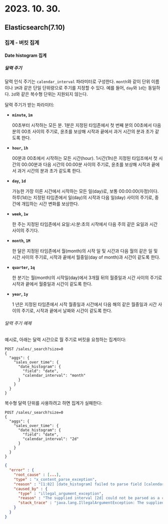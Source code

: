 # 2023. 10. 30.

## Elasticsearch(7.10)

### 집계 - 버킷 집계

#### Date histogram 집계

##### 달력 주기

달력 인식 주기는 `calendar_interval` 파라미터로 구성한다. `month`와 같이 단위 이름이나 `1M`과 같은 단일 단위량으로 주기를 지정할 수 있다. 예를 들어, `day`와 `1d`는 동일하다. `2d`와 같은 복수형 단위는 지원되지 않는다.

달력 주기가 받는 파라미터:

- **`minute`, `1m`**

  00초부터 시작하는 모든 분. 1분은 지정된 타임존에서 첫 번째 분의 00초에서 다음 분의 00초 사이의 주기로,  윤초를 보상해 시작과 끝에서 과거 시간의 분과 초가 같도록 한다.

- **`hour`, `1h`**

  00분과 00초에서 시작하는 모든 시간(hour). 1시간(1h)은 지정된 타임조에서 첫 시간의 00:00분과 다음 시간의 00:00분 사이의 주기로, 윤초를 보상해 시작과 끝에서 과거 시간의 분과 초가 같도록 한다.

- **`day`, `1d`**

  가능한 가장 이른 시간에서 시작하는 모든 일(day)로, 보통 00:00:00(자정)이다. 하루(1d)는 지정된 타임존에서 일(day)의 시작과 다음 일(day) 사이의 주기로, 중간에 개입하는 시간 변화를 보상한다.

- **`week`, `1w`**

  한 주는 지정된 타임존에서 요일:시:분:초의 시작에서 다음 주의 같은 요일과 시간 사이의 주기다.

- **`month`, `1M`**

  한 달은 지정된 타임존에서 월(month)의 시작 일 및 시간과 다음 월의 같은 일 및 시간 사이의 주기로, 시작과 끝에서 월중일(day of month)과 시간이 같도록 한다.

- **`quarter`, `1q`**

   한 분기는 월(month)의 시작일(day)에서 3개월 뒤의 월중일과 시간 사이의 주기로 시작과 끝에서 월중일과 시간이 같도록 한다.

- **`year`, `1y`**

  1 년은 지정된 타임존에서 시작 월중일과 시간에서 다음 해의 같은 월중일과 시간 사이의 주기로, 시작과 끝에서 날짜와 시간이 같도록 한다.

###### 달력 주기 예제

예시로, 아래는 달력 시간으로 월 주기로 버킷을 요청하는 집계이다:

```http
POST /sales/_search?size=0
{
  "aggs": {
    "sales_over_time": {
      "date_histogram": {
        "field": "date",
        "calendar_interval": "month"
      }
    }
  }
}
```

복수형 달력 단위를 사용하려고 하면 집계가 실패한다:

```http
POST /sales/_search?size=0
{
  "aggs": {
    "sales_over_time": {
      "date_histogram": {
        "field": "date",
        "calendar_interval": "2d"
      }
    }
  }
}
```

```json
{
  "error" : {
    "root_cause" : [...],
    "type" : "x_content_parse_exception",
    "reason" : "[1:82] [date_histogram] failed to parse field [calendar_interval]",
    "caused_by" : {
      "type" : "illegal_argument_exception",
      "reason" : "The supplied interval [2d] could not be parsed as a calendar interval.",
      "stack_trace" : "java.lang.IllegalArgumentException: The supplied interval [2d] could not be parsed as a calendar interval."
    }
  }
}
```

